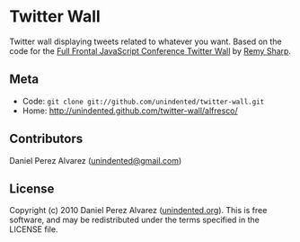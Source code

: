 # Twitter Wall

Twitter wall displaying tweets related to whatever you want. Based on the code for the [Full Frontal JavaScript Conference Twitter Wall](http://2009.full-frontal.org/screen/) by [Remy Sharp](http://remysharp.com/).

## Meta

* Code: `git clone git://github.com/unindented/twitter-wall.git`
* Home: <http://unindented.github.com/twitter-wall/alfresco/>

## Contributors

Daniel Perez Alvarez ([unindented@gmail.com](mailto:unindented@gmail.com))

## License

Copyright (c) 2010 Daniel Perez Alvarez ([unindented.org](http://unindented.org/)). This is free software, and may be redistributed under the terms specified in the LICENSE file.

